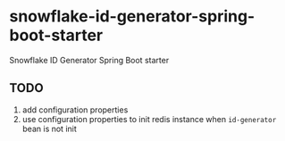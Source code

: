 # snowflake-id-generator-spring-boot-starter
Snowflake ID Generator Spring Boot starter

## TODO
1. add configuration properties
2. use configuration properties to init redis instance when `id-generator` bean is not init